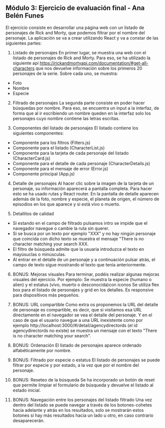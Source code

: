 Módulo 3: Ejercicio de evaluación final - Ana Belén Funes
------------------------------------------------------------------------------

El ejercicio consiste en desarrollar una página web con un listado de personajes de Rick and Morty, que podemos filtrar por el nombre del personaje.
La aplicación se va a crear utilizando React y va a constar de las siguientes partes:

1. Listado de personajes
En primer lugar, se muestra una web con el listado de personajes de Rick and Morty. Para eso, se ha utilizado la siguiente api <https://rickandmortyapi.com/documentation/#get-all-characters> que nos devuelve información sobre los primeros 20 personajes de la serie. Sobre cada uno, se muestra:
  - Foto
  - Nombre
  - Especie

2. Filtrado de personajes
La segunda parte consiste en poder hacer búsquedas por nombre. Para eso, se encuentra un input a la interfaz, de forma que al ir escribiendo un nombre queden en la interfaz solo los personajes cuyo nombre contiene las letras escritas.

3. Componentes del listado de personajes
El listado contiene los siguientes componentes:
  - Componente para los filtros (Filters.js)
  - Componente para el listado (CharacterList.js)
  - Componente para la tarjeta de cada personaje del listado (CharacterCard.js)
  - Componente para el detalle de cada personaje (CharacterDetails.js)
  - Componente para el mensaje de error (Error.js)
  - Componente principal (App.js)

4. Detalle de personajes
Al hacer clic sobre la imagen de la tarjeta de un personaje, su información
aparecerá a pantalla completa. Para hacer esto se ha usado rutas y React router. En la pantalla de detalle aparecen además de la foto, nombre y especie, el planeta de origen, el número de episodios en los que aparece y si está vivo o muerto.

5. Detallitos de calidad
- Si estando en el campo de filtrado pulsamos intro se impide que el navegador navegue o cambie la ruta sin querer.
- Si se busca por un texto por ejemplo "XXX" y no hay ningún personaje que coincida con dicho texto se muestra el mensaje "There is no character matching your search XXX.
- El filtro de búsqueda admite que la usuaria introduzca el texto en mayúsuclas o minúsculas.
- Al entrar en el detalle de un personaje y a continuación pulsar atrás, el campo de texto sigue mostrando el texto que tenía anteriormente.

6. BONUS: Mejoras visuales
Para terminar, podéis realizar algunas mejoras visuales del ejercicio. Por ejemplo:
Se muestra la especie (humano o alien) y el estatus (vivo, muerto o desconocida)con iconos
Se utiliza flex box para el listado de personajes y grid en los detalles.
Es responsive para dispositivos más pequeños.

7. BONUS: URL compartible
Como extra os proponemos la URL del detalle de personaje es compartible, es decir, que si visitamos esa URL directamente en el navegador se vea el detalle del personaje.
Y en el caso de que el usuario navegue a una URL inexistente como por ejemplo
http://localhost:3000/#/detail/agencydirectords (el id agencydirectords no existe) se muestra un mensaje con el texto "There is no character matching your search".

8. BONUS: Ordenación
El listado de personajes aparece ordenado alfabéticamente por nombre.

9. BONUS: Filtrado por especie o estatus
El listado de personajes se puede filtrar por especie y por estado, a la vez que por el nombre del personaje.

10. BONUS: Reseteo de la búsqueda
Se ha incorporado un botón de reset que permite limpiar el formulario de búsqueda y devuelve el listado al estado inicial.

11. BONUS: Navegación entre los personajes del listado filtrado
Una vez dentro del listado se puede navegar a través de los botones-cohetes hacia adelante y atrás en los resultados, solo se mostrarán estos botones si hay más resultados hacia un lado u otro, en caso contrario desaparecerán.

